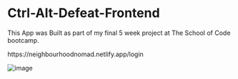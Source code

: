 # Ctrl-Alt-Defeat-Frontend

This App was Built as part of my final 5 week project at The School of Code bootcamp.

<div> https://neighbourhoodnomad.netlify.app/login </div>

![image](https://github.com/ShamillFazal/Ctrl-Alt-Defeat-Frontend/assets/94766229/6b18fcc7-9804-4405-b66c-595845b2d80f)



